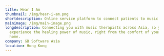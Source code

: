 ```yaml
---
title: Hear I Am
thumbnail: /img/hear-i-am.png
shortdescription: Online service platform to connect patients to music therapists across Asia.
mainimage: /img/main-image.png
longdescription: Connecting you with music therapists across Asia, so you can
  experience the healing power of music, right from the comfort of your own
  home.
company: GB Software Asia
location: Hong Kong
---
```

